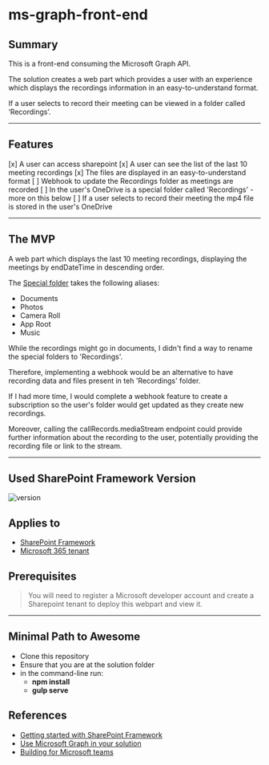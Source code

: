 # ms-graph-front-end

## Summary

This is a front-end consuming the Microsoft Graph API.

The solution creates a web part which provides a user with an experience which displays the recordings information in an easy-to-understand format.

If a user selects to record their meeting can be viewed in a folder called ‘Recordings’.

---

## Features

[x] A user can access sharepoint
[x] A user can see the list of the last 10 meeting recordings
[x] The files are displayed in an easy-to-understand format
[ ] Webhook to update the Recordings folder as meetings are recorded
[ ] In the user's OneDrive is a special folder called 'Recordings' - more on this below
[ ] If a user selects to record their meeting the mp4 file is stored in the user's OneDrive

---

## The MVP

A web part which displays the last 10 meeting recordings, displaying the meetings by endDateTime in descending order.

The [Special folder](https://docs.microsoft.com/en-us/graph/api/drive-get-specialfolder?view=graph-rest-1.0&tabs=http) takes the following aliases:

- Documents
- Photos
- Camera Roll
- App Root
- Music

While the recordings might go in documents, I didn't find a way to rename the special folders to 'Recordings'.

Therefore, implementing a webhook would be an alternative to have recording data and files present in teh 'Recordings' folder.

If I had more time, I would complete a webhook feature to create a subscription so the user's folder would get updated as they create new recordings.

Moreover, calling the callRecords.mediaStream endpoint could provide further information about the recording to the user, potentially providing the recording file or link to the stream.

---

## Used SharePoint Framework Version

![version](https://img.shields.io/badge/version-1.13-green.svg)

## Applies to

- [SharePoint Framework](https://aka.ms/spfx)
- [Microsoft 365 tenant](https://docs.microsoft.com/en-us/sharepoint/dev/spfx/set-up-your-developer-tenant)

## Prerequisites

> You will need to register a Microsoft developer account and create a Sharepoint tenant to deploy this webpart and view it.

---

## Minimal Path to Awesome

- Clone this repository
- Ensure that you are at the solution folder
- in the command-line run:
  - **npm install**
  - **gulp serve**

## References

- [Getting started with SharePoint Framework](https://docs.microsoft.com/en-us/sharepoint/dev/spfx/set-up-your-developer-tenant)
- [Use Microsoft Graph in your solution](https://docs.microsoft.com/en-us/sharepoint/dev/spfx/web-parts/get-started/using-microsoft-graph-apis)
- [Building for Microsoft teams](https://docs.microsoft.com/en-us/sharepoint/dev/spfx/build-for-teams-overview)
